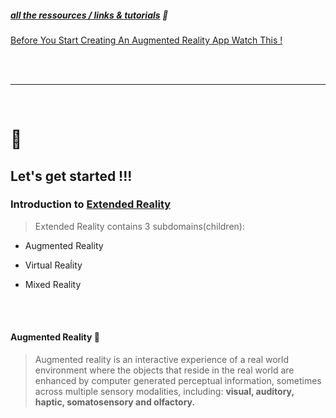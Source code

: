 ##### [all the ressources / links & tutorials](/tutorials.md) 🌻

[Before You Start Creating An Augmented Reality App Watch This !](https://youtu.be/HEJ-1-Loffc)

<br>
<br>

---

<br>

# 🍨

## Let's get started !!!

### Introduction to <u>Extended Reality</u>

> Extended Reality contains 3 subdomains(children):

- Augmented Reality

- Virtual Reaĺity

- Mixed Reality

<br>
<br>

#### Augmented Reality 🦖

> Augmented reality is an interactive experience of a real world environment where the objects that reside in the real world are enhanced by computer generated perceptual information, sometimes across multiple sensory modalities, including: **visual, auditory, haptic, somatosensory and olfactory.**

